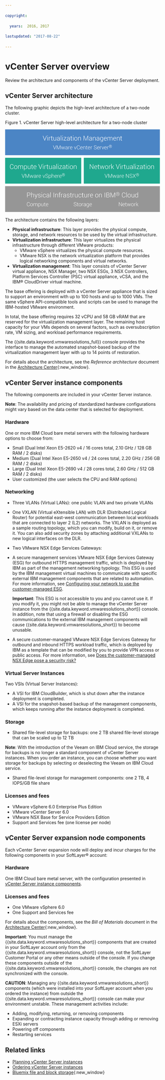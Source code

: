 ```yaml
---

copyright:

  years:  2016, 2017

lastupdated: "2017-08-22"

---
```


# vCenter Server overview

Review the architecture and components of the vCenter Server deployment.

## vCenter Server architecture

The following graphic depicts the high-level architecture of a two-node cluster.

Figure 1. vCenter Server high-level architecture for a two-node cluster

![vCenter Server architecture](vc_architecture.jpg)

The architecture contains the following layers:
* **Physical infrastructure**: This layer provides the physical compute, storage, and network resources to be used by the virtual infrastructure.
* **Virtualization infrastructure**: This layer virtualizes the physical infrastructure through different VMware products:
  *  VMware vSphere virtualizes the physical compute resources.
  *  VMware NSX is the network virtualization platform that provides logical networking components and virtual networks.
* **Virtualization management**: This layer consists of vCenter Server virtual appliance, NSX Manager, two NSX ESGs, 3 NSX Controllers, Platform Services Controller (PSC) virtual appliance, vCSA, and the IBM® CloudDriver virtual machine.

The base offering is deployed with a vCenter Server appliance that is sized to support an environment with up to 100 hosts and up to 1000 VMs. The same vSphere API-compatible tools and scripts can be used to manage the IBM-hosted VMware environment.

In total, the base offering requires 32 vCPU and 58 GB vRAM that are reserved for the virtualization management layer. The remaining host capacity for your VMs depends on several factors, such as oversubscription rate, VM sizing, and workload performance requirements.

The {{site.data.keyword.vmwaresolutions_full}} console provides the interface to manage the automated snapshot-based backup of the virtualization management layer with up to 14 points of restoration.

For details about the architecture, see the _Reference architecture_ document in the [Architecture Center](https://www.ibm.com/devops/method/content/architecture/virtVCenterServerPlatform){:new_window}.

## vCenter Server instance components

The following components are included in your vCenter Server instance.

**Note**: The availability and pricing of standardized hardware configurations might vary based on the data center that is selected for deployment.

### Hardware

One or more IBM Cloud bare metal servers with the following hardware options to choose from:
*  Small (Dual Intel Xeon E5-2620 v4 / 16 cores total, 2.10 GHz / 128 GB RAM / 2 disks)
*  Medium (Dual Intel Xeon E5-2650 v4 / 24 cores total, 2.20 GHz / 256 GB RAM / 2 disks)
*  Large (Dual Intel Xeon E5-2690 v4 / 28 cores total, 2.60 GHz / 512 GB RAM / 2 disks)
*  User customized (the user selects the CPU and RAM options)

### Networking

*  Three VLANs (Virtual LANs): one public VLAN and two private VLANs
*  One VXLAN (Virtual eXtensible LAN) with DLR (Distributed Logical Router) for potential east-west communication between local workloads that are connected to layer 2 (L2) networks. The VXLAN is deployed as a sample routing topology, which you can modify, build on it, or remove it. You can also add security zones by attaching additional VXLANs to new logical interfaces on the DLR.
*  Two VMware NSX Edge Services Gateways:
  * A secure management services VMware NSX Edge Services Gateway (ESG) for outbound HTTPS management traffic, which is deployed by IBM as part of the management networking typology. This ESG is used by the IBM management virtual machines to communicate with specific external IBM management components that are related to automation. For more information, see [Configuring your network to use the customer-managed ESG](../vcenter/vc_esg_config.html#configuring-your-network-to-use-the-customer-managed-nsx-edge-services-gateway-with-your-vms).

    **Important**: This ESG is not accessible to you and you cannot use it. If you modify it, you might not be able to manage the vCenter Server instance from the {{site.data.keyword.vmwaresolutions_short}} console. In addition, note that using a firewall or disabling the ESG communications to the external IBM management components will cause {{site.data.keyword.vmwaresolutions_short}} to become unusable.
  * A secure customer-managed VMware NSX Edge Services Gateway for outbound and inbound HTTPS workload traffic, which is deployed by IBM as a template that can be modified by you to provide VPN access or public access. For more information, see [Does the customer-managed NSX Edge pose a security risk?](../vmonic/faq.html#does-the-customer-managed-nsx-edge-pose-a-security-risk-)

### Virtual Server Instances

Two VSIs (Virtual Server Instances):
*  A VSI for IBM CloudBuilder, which is shut down after the instance deployment is completed.
*  A VSI for the snapshot-based backup of the management components, which keeps running after the instance deployment is completed.

### Storage

*  Shared file-level storage for backups: one 2 TB shared file-level storage that can be scaled up to 12 TB

  **Note**: With the introduction of the Veeam on IBM Cloud service, the storage for backups is no longer a standard component of vCenter Server instances. When you order an instance, you can choose whether you want storage for backups by selecting or deselecting the Veeam on IBM Cloud service.
*  Shared file-level storage for management components: one 2 TB, 4 IOPS/GB file share

### Licenses and fees

*  VMware vSphere 6.0 Enterprise Plus Edition
*  VMware vCenter Server 6.0
*  VMware NSX Base for Service Providers Edition
*  Support and Services fee (one license per node)

## vCenter Server expansion node components

Each vCenter Server expansion node will deploy and incur charges for the following components in your SoftLayer® account:

### Hardware

One IBM Cloud bare metal server, with the configuration presented in [vCenter Server instance  components](../vcenter/vc_vcenterserveroverview.html#vcenter-server-components).

### Licenses and fees

*  One VMware vSphere 6.0
*  One Support and Services fee

For details about the components, see the _Bill of Materials_ document in
the [Architecture Center](https://www.ibm.com/devops/method/content/architecture/virtVCenterServerPlatform){:new_window}.

**Important**: You must manage the {{site.data.keyword.vmwaresolutions_short}} components that are created in your SoftLayer account only from the {{site.data.keyword.vmwaresolutions_short}} console, not the SoftLayer Customer Portal or any other means outside of the console. If you change these components outside of the {{site.data.keyword.vmwaresolutions_short}} console, the changes are not synchronized with the console.

**CAUTION**: Managing any {{site.data.keyword.vmwaresolutions_short}} components (which were installed into your SoftLayer account when you ordered the instance) from outside the {{site.data.keyword.vmwaresolutions_short}} console can make your environment unstable. These management activities include:
*  Adding, modifying, returning, or removing components
*  Expanding or contracting instance capacity through adding or removing ESXi servers
*  Powering off components
*  Restarting services

## Related links

* [Planning vCenter Server instances](vc_planning.html)
* [Ordering vCenter Server instances](vc_orderinginstance.html)
* [Bluemix file and block storage](https://www.ibm.com/devops/method/content/architecture/virtVCenterServerPlatform/sharedStorage){:new_window}

